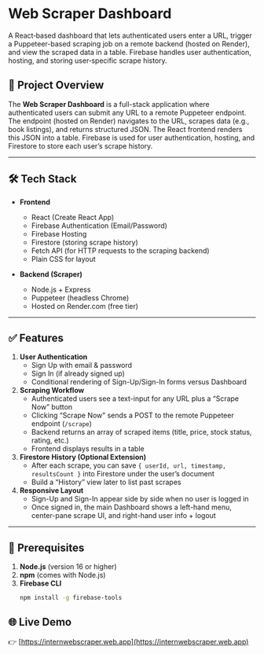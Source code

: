 # Web Scraper Dashboard

A React‐based dashboard that lets authenticated users enter a URL, trigger a Puppeteer-based scraping job on a remote backend (hosted on Render), and view the scraped data in a table. Firebase handles user authentication, hosting, and storing user‐specific scrape history.

## 📖 Project Overview

The **Web Scraper Dashboard** is a full-stack application where authenticated users can submit any URL to a remote Puppeteer endpoint. The endpoint (hosted on Render) navigates to the URL, scrapes data (e.g., book listings), and returns structured JSON. The React frontend renders this JSON into a table. Firebase is used for user authentication, hosting, and Firestore to store each user’s scrape history.

---

## 🛠 Tech Stack

- **Frontend**  
  - React (Create React App)  
  - Firebase Authentication (Email/Password)  
  - Firebase Hosting  
  - Firestore (storing scrape history)  
  - Fetch API (for HTTP requests to the scraping backend)  
  - Plain CSS for layout

- **Backend (Scraper)**  
  - Node.js + Express  
  - Puppeteer (headless Chrome)  
  - Hosted on Render.com (free tier)

---

## ✅ Features

1. **User Authentication**  
   - Sign Up with email & password  
   - Sign In (if already signed up)  
   - Conditional rendering of Sign-Up/Sign-In forms versus Dashboard  
2. **Scraping Workflow**  
   - Authenticated users see a text-input for any URL plus a “Scrape Now” button  
   - Clicking “Scrape Now” sends a POST to the remote Puppeteer endpoint (`/scrape`)  
   - Backend returns an array of scraped items (title, price, stock status, rating, etc.)  
   - Frontend displays results in a table  
3. **Firestore History (Optional Extension)**  
   - After each scrape, you can save `{ userId, url, timestamp, resultsCount }` into Firestore under the user’s document  
   - Build a “History” view later to list past scrapes  
4. **Responsive Layout**  
   - Sign-Up and Sign-In appear side by side when no user is logged in  
   - Once signed in, the main Dashboard shows a left-hand menu, center-pane scrape UI, and right-hand user info + logout

---

## 📝 Prerequisites

1. **Node.js** (version 16 or higher)  
2. **npm** (comes with Node.js)  
3. **Firebase CLI**  
   ```bash
   npm install -g firebase-tools

## 🌐 Live Demo

👉 [https://internwebscraper.web.app](https://internwebscraper.web.app)
